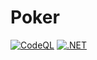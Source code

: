 # Poker
[![CodeQL](https://github.com/gabriel-rodriguezcastellini/Poker/actions/workflows/github-code-scanning/codeql/badge.svg)](https://github.com/gabriel-rodriguezcastellini/Poker/actions/workflows/github-code-scanning/codeql)
[![.NET](https://github.com/gabriel-rodriguezcastellini/Poker/actions/workflows/dotnet.yml/badge.svg)](https://github.com/gabriel-rodriguezcastellini/Poker/actions/workflows/dotnet.yml)
